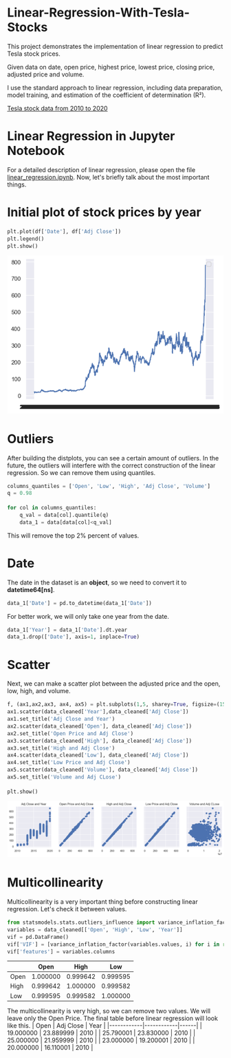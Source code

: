 # Linear-Regression-With-Tesla-Stocks
This project demonstrates the implementation of linear regression to predict Tesla stock prices. 

Given data on date, open price, highest price, lowest price, closing price, adjusted price and volume. 

I use the standard approach to linear regression, including data preparation, model training, and estimation of the coefficient of determination (R²).

[Tesla stock data from 2010 to 2020](https://www.kaggle.com/datasets/timoboz/tesla-stock-data-from-2010-to-2020/data)

# Linear Regression in Jupyter Notebook 
For a detailed description of linear regression, please open the file [linear_regression.ipynb](https://nbviewer.org/github/LilPoly/Linear-Regression-With-Tesla-Stocks/blob/main/linear_regression.ipynb). 
Now, let's briefly talk about the most important things.

# Initial plot of stock prices by year
``` python
plt.plot(df['Date'], df['Adj Close'])
plt.legend()
plt.show()

```
![Plot](images/output.png)

# Outliers
After building the distplots, you can see a certain amount of outliers. In the future, the outliers will interfere with the correct construction of the linear regression.
So we can remove them using quantiles.
``` python
columns_quantiles = ['Open', 'Low', 'High', 'Adj Close', 'Volume']
q = 0.98

for col in columns_quantiles:
    q_val = data[col].quantile(q)
    data_1 = data[data[col]<q_val]
```
This will remove the top 2% percent of values.

# Date
The date in the dataset is an **object**, so we need to convert it to **datetime64[ns]**.
``` python
data_1['Date'] = pd.to_datetime(data_1['Date'])
```
For better work, we will only take one year from the date.
``` python
data_1['Year'] = data_1['Date'].dt.year
data_1.drop(['Date'], axis=1, inplace=True)
```
# Scatter
Next, we can make a scatter plot between the adjusted price and the open, low, high, and volume.
``` python
f, (ax1,ax2,ax3, ax4, ax5) = plt.subplots(1,5, sharey=True, figsize=(15,3))
ax1.scatter(data_cleaned['Year'],data_cleaned['Adj Close'])
ax1.set_title('Adj Close and Year')
ax2.scatter(data_cleaned['Open'], data_cleaned['Adj Close'])
ax2.set_title('Open Price and Adj Close')
ax3.scatter(data_cleaned['High'], data_cleaned['Adj Close'])
ax3.set_title('High and Adj Close')
ax4.scatter(data_cleaned['Low'], data_cleaned['Adj Close'])
ax4.set_title('Low Price and Adj Close')
ax5.scatter(data_cleaned['Volume'], data_cleaned['Adj Close'])
ax5.set_title('Volume and Adj CLose')

plt.show()
```
![Scatter](images/output_scatter.png)

# Multicollinearity
Multicollinearity is a very important thing before constructing linear regression. Let's check it between values.
``` python
from statsmodels.stats.outliers_influence import variance_inflation_factor
variables = data_cleaned[['Open', 'High', 'Low', 'Year']]
vif = pd.DataFrame()
vif['VIF'] = [variance_inflation_factor(variables.values, i) for i in range(variables.shape[1])]
vif['features'] = variables.columns
```
|       | Open       | High       | Low        |
|-------|------------|------------|------------|
| Open  | 1.000000   | 0.999642   | 0.999595   |
| High  | 0.999642   | 1.000000   | 0.999582   |
| Low   | 0.999595   | 0.999582   | 1.000000   |
The multicollinearity is very high, so we can remove two values. We will leave only the Open Price.
The final table before linear regression will look like this.
| Open       | Adj Close  | Year |
|------------|------------|------|
| 19.000000  | 23.889999  | 2010 |
| 25.790001  | 23.830000  | 2010 |
| 25.000000  | 21.959999  | 2010 |
| 23.000000  | 19.200001  | 2010 |
| 20.000000  | 16.110001  | 2010 |



